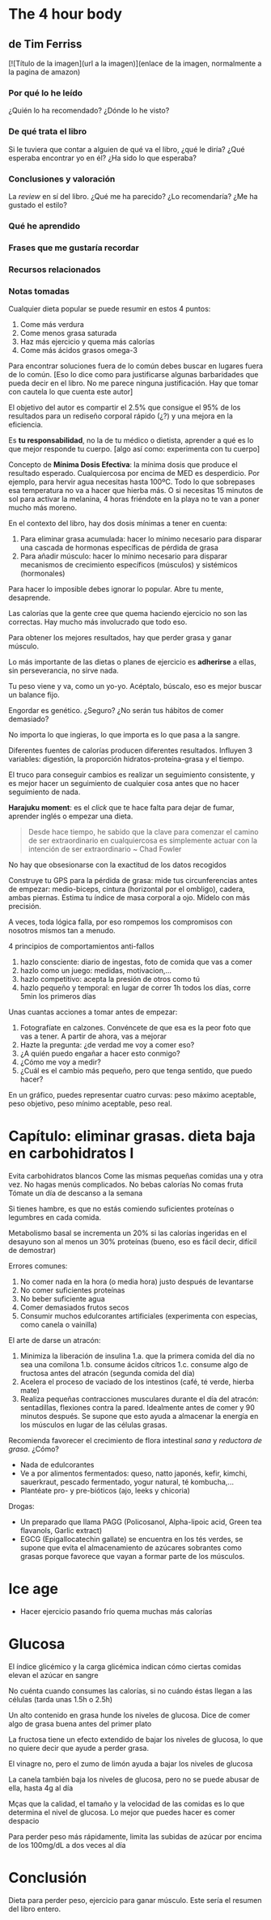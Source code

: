 # The 4 hour body
## de Tim Ferriss

[![Título de la imagen](url a la imagen)](enlace de la imagen, normalmente a la pagina de amazon)

### Por qué lo he leído

¿Quién lo ha recomendado? ¿Dónde lo he visto?

<!-- more -->

### De qué trata el libro

Si le tuviera que contar a alguien de qué va el libro, ¿qué le diría?
¿Qué esperaba encontrar yo en él? ¿Ha sido lo que esperaba?

### Conclusiones y valoración

La *review* en sí del libro. ¿Qué me ha parecido? ¿Lo recomendaría? ¿Me ha gustado el estilo?

### Qué he aprendido

### Frases que me gustaría recordar

### Recursos relacionados

[titulo sobre el enlace a las notas]: foo-bar-foo-bar

### Notas tomadas

Cualquier dieta popular se puede resumir en estos 4 puntos:

1. Come más verdura
2. Come menos grasa saturada
3. Haz más ejercicio y quema más calorías
4. Come más ácidos grasos omega-3

Para encontrar soluciones fuera de lo común debes buscar en lugares fuera de lo común. [Eso lo dice como para justificarse algunas barbaridades que pueda decir en el libro. No me parece ninguna justificación. Hay que tomar con cautela lo que cuenta este autor]

El objetivo del autor es compartir el 2.5% que consigue el 95% de los resultados para un rediseño corporal rápido (¿?) y una mejora en la eficiencia.

Es **tu responsabilidad**, no la de tu médico o dietista, aprender a qué es lo que mejor responde tu cuerpo. [algo así como: experimenta con tu cuerpo]

Concepto de **Mínima Dosis Efectiva**: la mínima dosis que produce el resultado esperado. Cualquiercosa por encima de MED es desperdicio. Por ejemplo, para hervir agua necesitas hasta 100ºC. Todo lo que sobrepases esa temperatura no va a hacer que hierba más. O si necesitas 15 minutos de sol para activar la melanina, 4 horas friéndote en la playa no te van a poner mucho más moreno.

En el contexto del libro, hay dos dosis mínimas a tener en cuenta:

1. Para eliminar grasa acumulada: hacer lo mínimo necesario para disparar una cascada de hormonas específicas de pérdida de grasa
2. Para añadir músculo: hacer lo mínimo necesario para disparar mecanismos de crecimiento específicos (músculos) y sistémicos (hormonales)

Para hacer lo imposible debes ignorar lo popular. Abre tu mente, desaprende.

Las calorías que la gente cree que quema haciendo ejercicio no son las correctas. Hay mucho más involucrado que todo eso.

Para obtener los mejores resultados, hay que perder grasa y ganar músculo.

Lo más importante de las dietas o planes de ejercicio es **adherirse** a ellas, sin perseverancia, no sirve nada.

Tu peso viene y va, como un yo-yo. Acéptalo, búscalo, eso es mejor buscar un balance fijo.

Engordar es genético. ¿Seguro? ¿No serán tus hábitos de comer demasiado?

No importa lo que ingieras, lo que importa es lo que pasa a la sangre.

Diferentes fuentes de calorías producen diferentes resultados. Influyen 3 variables: digestión, la proporción hidratos-proteína-grasa y el tiempo.

El truco para conseguir cambios es realizar un seguimiento consistente, y es mejor hacer un seguimiento de cualquier cosa antes que no hacer seguimiento de nada.

**Harajuku moment**: es el *click* que te hace falta para dejar de fumar, aprender inglés o empezar una dieta.

> Desde hace tiempo, he sabido que la clave para comenzar el camino de ser extraordinario en cualquiercosa es simplemente actuar con la intención de ser extraordinario ~ Chad Fowler

No hay que obsesionarse con la exactitud de los datos recogidos

Construye tu GPS para la pérdida de grasa: mide tus circunferencias antes de empezar: medio-biceps, cintura (horizontal por el ombligo), cadera, ambas piernas. Estima tu índice de masa corporal a ojo. Mídelo con más precisión.

A veces, toda lógica falla, por eso rompemos los compromisos con nosotros mismos tan a menudo.

4 principios de comportamientos anti-fallos

1. hazlo consciente: diario de ingestas, foto de comida que vas a comer
2. hazlo como un juego: medidas, motivacion,...
3. hazlo competitivo: acepta la presión de otros como tú
4. hazlo pequeño y temporal: en lugar de correr 1h todos los días, corre 5min los primeros días

Unas cuantas acciones a tomar antes de empezar:

1. Fotografíate en calzones. Convéncete de que esa es la peor foto que vas a tener. A partir de ahora, vas a mejorar
2. Hazte la pregunta: ¿de verdad me voy a comer eso?
3. ¿A quién puedo engañar a hacer esto conmigo?
4. ¿Cómo me voy a medir?
5. ¿Cuál es el cambio más pequeño, pero que tenga sentido, que puedo hacer? 

En un gráfico, puedes representar cuatro curvas: peso máximo aceptable, peso objetivo, peso mínimo aceptable, peso real.

# Capítulo: eliminar grasas. dieta baja en carbohidratos I

Evita carbohidratos blancos
Come las mismas pequeñas comidas una y otra vez. No hagas menús complicados.
No bebas calorías
No comas fruta
Tómate un día de descanso a la semana

Si tienes hambre, es que no estás comiendo suficientes proteínas o legumbres en cada comida.

Metabolismo basal se incrementa un 20% si las calorías ingeridas en el desayuno son al menos un 30% proteínas (bueno, eso es fácil decir, difícil de demostrar)

Errores comunes:

1. No comer nada en la hora (o media hora) justo después de levantarse
2. No comer suficientes proteínas
3. No beber suficiente agua
4. Comer demasiados frutos secos
5. Consumir muchos edulcorantes artificiales (experimenta con especias, como canela o vainilla)

El arte de darse un atracón:

1. Minimiza la liberación de insulina
1.a. que la primera comida del día no sea una comilona
1.b. consume ácidos cítricos
1.c. consume algo de fructosa antes del atracón (segunda comida del día)
2. Acelera el proceso de vaciado de los intestinos (café, té verde, hierba mate)
3. Realiza pequeñas contracciones musculares durante el día del atracón: sentadillas, flexiones contra la pared. Idealmente antes de comer y 90 minutos después. Se supone que esto ayuda a almacenar la energía en los músculos en lugar de las células grasas.

Recomienda favorecer el crecimiento de flora intestinal *sana* y *reductora de grasa*. ¿Cómo?

- Nada de edulcorantes
- Ve a por alimentos fermentados: queso, natto japonés, kefir, kimchi, sauerkraut, pescado fermentado, yogur natural, té kombucha,...
- Plantéate pro- y pre-bióticos (ajo, leeks y chicoria)

Drogas:

- Un preparado que llama PAGG (Policosanol, Alpha-lipoic acid, Green tea flavanols, Garlic extract)
- EGCG (Epigallocatechin gallate) se encuentra en los tés verdes, se supone que evita el almacenamiento de azúcares sobrantes como grasas porque favorece que vayan a formar parte de los músculos.

# Ice age

- Hacer ejercicio pasando frío quema muchas más calorías

# Glucosa

El índice glicémico y la carga glicémica indican cómo ciertas comidas elevan el azúcar en sangre

No cuénta cuando consumes las calorías, si no cuándo éstas llegan a las células (tarda unas 1.5h o 2.5h)

Un alto contenido en grasa hunde los niveles de glucosa. Dice de comer algo de grasa buena antes del primer plato

La fructosa tiene un efecto extendido de bajar los niveles de glucosa, lo que no quiere decir que ayude a perder grasa.

El vinagre no, pero el zumo de limón ayuda a bajar los niveles de glucosa

La canela también baja los niveles de glucosa, pero no se puede abusar de ella, hasta 4g al día

Mças que la calidad, el tamaño y la velocidad de las comidas es lo que determina el nivel de glucosa. Lo mejor que puedes hacer es comer despacio

Para perder peso más rápidamente, limita las subidas de azúcar por encima de los 100mg/dL a dos veces al día

# Conclusión

Dieta para perder peso, ejercicio para ganar músculo. Este sería el resumen del libro entero.
